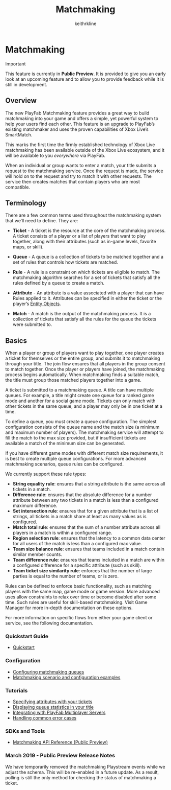 ﻿---
title: Matchmaking
author: keithrkline
description: Matchmaking overview
ms.author: multiplayer
ms.date: 03/15/2019
ms.topic: article
ms.prod: playfab
keywords: playfab, multiplayer, servers
ms.localizationpriority: medium
---

# Matchmaking

> [!IMPORTANT] 
> This feature is currently in **Public Preview**. It is provided to give you an early look at an upcoming feature and to allow you to provide feedback while it is still in development.  

## Overview

The new PlayFab Matchmaking feature provides a great way to build matchmaking
into your game and offers a simple, yet powerful system to help your users find
each other. This feature is an upgrade to PlayFab’s existing matchmaker and uses
the proven capabilities of Xbox Live’s SmartMatch.

This marks the first
time the firmly established technology of Xbox Live matchmaking has been
available outside of the Xbox Live ecosystem, and it will be available to you
*everywhere* via PlayFab.

When an individual or group wants to enter a match, your title submits a request to the matchmaking service. Once the request is made, the service will hold on to the request and try to match it with other requests. The service then creates matches that contain players who are most compatible.

## Terminology

There are a few common terms used throughout the matchmaking system that we’ll
need to define. They are:

+ **Ticket** - A ticket is the resource at the core of the matchmaking process.
  A ticket consists of a player or a list of players that want to play together,
  along with their attributes (such as in-game levels, favorite maps, or skill).
+ **Queue** - A queue is a collection of tickets to be matched together and a
  set of rules that controls how tickets are matched.
+ **Rule** - A rule is a constraint on which tickets are eligible to match. The
  matchmaking algorithm searches for a set of tickets that satisfy all the rules
  defined by a queue to create a match.
+ **Attribute** - An attribute is a value associated with a player that can have
  Rules applied to it. Attributes can be specified in either the ticket or the
  player’s [Entity Objects](../../data/playerdata/entity-objects.md).

+ **Match** - A match is the output of the matchmaking process. It is a
  collection of tickets that satisfy all the rules for the queue the tickets
  were submitted to.

## Basics

When a player or group of players want to play together, one player creates a
ticket for themselves or the entire group, and submits it to matchmaking through
your title. The join flow ensures that all players in the group consent to
match together. Once the player or players have joined, the matchmaking process
begins automatically. When matchmaking finds a suitable match, the title must
group those matched players together into a game.

A ticket is submitted to a matchmaking queue. A title can have multiple queues.
For example, a title might create one queue for a ranked game mode and another
for a social game mode. Tickets can only match with other tickets in the same
queue, and a player may only be in one ticket at a time.

To define a queue, you must create a queue configuration. The simplest
configuration consists of the queue name and the match size (a minimum and
maximum number of players). The matchmaking service will attempt to fill the
match to the max size provided, but if insufficient tickets are available a
match of the minimum size can be generated.

If you have different game modes
with different match size requirements, it is best to create multiple queue
configurations. For more advanced matchmaking scenarios, queue rules can be
configured.

We currently support these rule types:

+ **String equality rule**: ensures that a string attribute is the same across
  all tickets in a match.
+ **Difference rule**: ensures that the absolute difference for a number
  attribute between any two tickets in a match is less than a configured maximum
  difference.
+ **Set intersection rule**: ensures that for a given attribute that is a list
  of strings, all tickets in a match share at least as many values as is
  configured.
+ **Match total rule**: ensures that the sum of a number attribute across all
  players in a match is within a configured range.
+ **Region selection rule**: ensures that the latency to a common data center
  for all users of the match is less than a configured max value.
+ **Team size balance rule**: ensures that teams included in a match contain
  similar member counts.
+ **Team difference rule**: ensures that teams included in a match are within a
  configured difference for a specific attribute (such as skill).
+ **Team ticket size similarity rule**: enforces that the number of large
  parties is equal to the number of teams, or is zero.

Rules can be defined to enforce basic functionality, such as matching players
with the same map, game mode or game version. More advanced uses allow
constraints to relax over time or become disabled after some time. Such rules
are useful for skill-based matchmaking. Visit Game Manager for more in-depth
documentation on these options.

For more information on specific flows from either your game client or service,
see the following documentation.  

### Quickstart Guide
+ [Quickstart](quickstart.md)

### Configuration
+ [Configuring matchmaking queues](config-queues.md)
+ [Matchmaking scenario and configuration examples](config-examples.md)

### Tutorials
+ [Specifying attributes with your tickets](ticket-attributes.md)
+ [Displaying queue statistics in your title](display-statistics.md)
+ [Integrating with PlayFab Multiplayer Servers](multiplayer-servers.md)
+ [Handling common error cases](error-cases.md)

### SDKs and Tools
+ [Matchmaking API Reference (Public Preview)](xref:titleid.playfabapi.com.multiplayer.matchmaking)
<!-- + [Matchmaking Admin API Reference (Public Preview)](xref:titleid.playfabapi.com.multiplayer.matchmakingadmin) -->

### March 2019 - Public Preview Release Notes

We have temporarily removed the matchmaking Playstream events while we adjust
the schema. This will be re-enabled in a future update. As a result, polling is
still the only method for checking the status of matchmaking a ticket.
